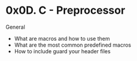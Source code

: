 # 0x0D. C - Preprocessor

General
- What are macros and how to use them
- What are the most common predefined macros
- How to include guard your header files



